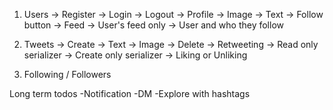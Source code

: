 1. Users
    -> Register
    -> Login
    -> Logout
    -> Profile
        -> Image
        -> Text
        -> Follow button
    -> Feed
        -> User's feed only
        -> User and who they follow

2. Tweets
    -> Create
        -> Text
        -> Image
    -> Delete
    -> Retweeting
        -> Read only serializer
        -> Create only serializer
    -> Liking or Unliking

3. Following / Followers

Long term todos
-Notification
-DM
-Explore with hashtags
